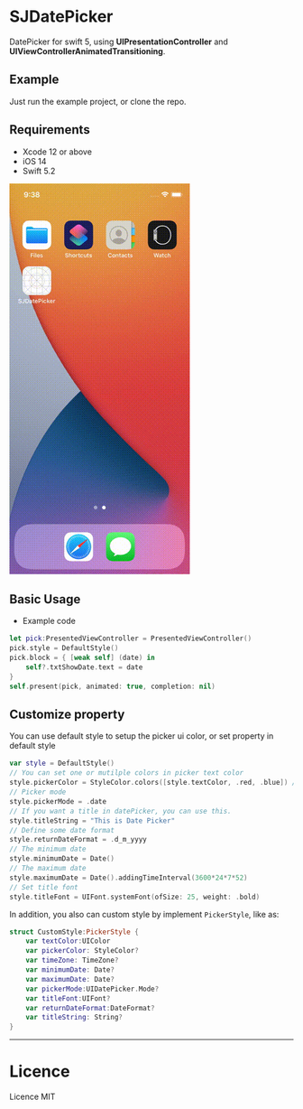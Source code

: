 # SJDatePicker
DatePicker for swift 5, using **UIPresentationController** and **UIViewControllerAnimatedTransitioning**.


## Example
Just run the example project, or clone the repo.


## Requirements
* Xcode 12 or above
* iOS 14
* Swift 5.2

![GITHUB](https://github.com/SabrinaJiang14/SJDatePicker/blob/master/Example/demo.gif "demo")


## Basic Usage
- Example code
``` swift
let pick:PresentedViewController = PresentedViewController()
pick.style = DefaultStyle()
pick.block = { [weak self] (date) in
    self?.txtShowDate.text = date
}
self.present(pick, animated: true, completion: nil)
```

## Customize property

You can use default style to setup the picker ui color, or set property in default style
``` swift
var style = DefaultStyle()
// You can set one or mutilple colors in picker text color
style.pickerColor = StyleColor.colors([style.textColor, .red, .blue]) // or StyleColor.color(UIColor.red)
// Picker mode
style.pickerMode = .date
// If you want a title in datePicker, you can use this.
style.titleString = "This is Date Picker"
// Define some date format
style.returnDateFormat = .d_m_yyyy
// The minimum date
style.minimumDate = Date()
// The maximum date
style.maximumDate = Date().addingTimeInterval(3600*24*7*52)
// Set title font
style.titleFont = UIFont.systemFont(ofSize: 25, weight: .bold)
```
In addition, you also can custom style by implement ```PickerStyle```, like as:
``` swift 
struct CustomStyle:PickerStyle {
    var textColor:UIColor
    var pickerColor: StyleColor?
    var timeZone: TimeZone?
    var minimumDate: Date?
    var maximumDate: Date?
    var pickerMode:UIDatePicker.Mode?
    var titleFont:UIFont?
    var returnDateFormat:DateFormat?
    var titleString: String?
}
```




---
# Licence
Licence MIT

